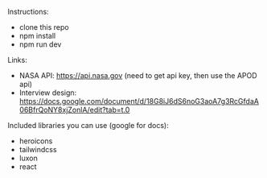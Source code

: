 Instructions:

- clone this repo
- npm install
- npm run dev

Links:

- NASA API: https://api.nasa.gov (need to get api key, then use the APOD api)
- Interview design: https://docs.google.com/document/d/18G8iJ6dS6noG3aoA7g3RcGfdaA06BfrQoNY8xjZonlA/edit?tab=t.0

Included libraries you can use (google for docs):

- heroicons
- tailwindcss
- luxon
- react
